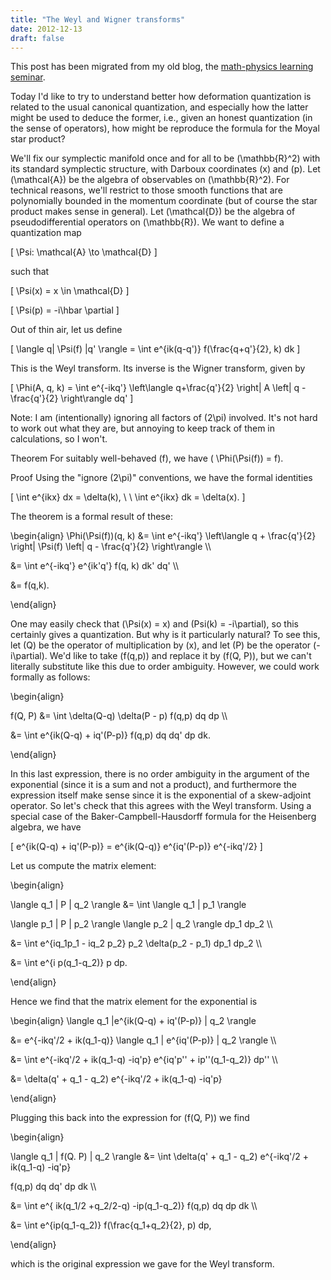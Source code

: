 ```yaml
---
title: "The Weyl and Wigner transforms"
date: 2012-12-13
draft: false
---
```


This post has been migrated from my old blog, the [math-physics learning seminar](https://mathphysseminar.blogspot.com/).

Today I'd like to try to understand better how deformation quantization is related to the usual canonical quantization, and especially how the latter might be used to deduce the former, i.e., given an honest quantization (in the sense of operators), how might be reproduce the formula for the Moyal star product?


We'll fix our symplectic manifold once and for all to be \(\mathbb{R}^2\) with its standard symplectic structure, with Darboux coordinates \(x\) and \(p\). Let \(\mathcal{A}\) be the algebra of observables on \(\mathbb{R}^2\). For technical reasons, we'll restrict to those smooth functions that are polynomially bounded in the momentum coordinate (but of course the star product makes sense in general). Let \(\mathcal{D}\) be the algebra of pseudodifferential operators on \(\mathbb{R}\). We want to define a quantization map

\[ \Psi: \mathcal{A} \to \mathcal{D} \]

such that

\[ \Psi(x) = x \in \mathcal{D} \]

\[ \Psi(p) = -i\hbar \partial \]

Out of thin air, let us define

\[ \langle q| \Psi(f) |q' \rangle = \int e^{ik(q-q')} f(\frac{q+q'}{2}, k) dk \]

This is the Weyl transform. Its inverse is the Wigner transform, given by

\[ \Phi(A, q, k) = \int e^{-ikq'} \left\langle q+\frac{q'}{2} \right| A \left| q - \frac{q'}{2} \right\rangle dq' \]

Note: I am (intentionally) ignoring all factors of \(2\pi\) involved. It's not hard to work out what they are, but annoying to keep track of them in calculations, so I won't.


Theorem For suitably well-behaved \(f\), we have \( \Phi(\Psi(f)) = f\).


Proof Using the "ignore \(2\pi\)" conventions, we have the formal identities

\[ \int e^{ikx} dx = \delta(k), \ \ \int e^{ikx} dk = \delta(x). \]

The theorem is a formal result of these:

\begin{align} \Phi(\Psi(f))(q, k) &amp;= \int e^{-ikq'} \left\langle q + \frac{q'}{2} \right| \Psi(f) \left| q - \frac{q'}{2} \right\rangle \\\

&amp;= \int e^{-ikq'} e^{ik'q'} f(q, k) dk' dq' \\\

&amp;= f(q,k).

\end{align}


One may easily check that \(\Psi(x) = x\) and \(Psi(k) = -i\partial\), so this certainly gives a quantization. But why is it particularly natural? To see this, let \(Q\) be the operator of multiplication by \(x\), and let \(P\) be the operator \(-i\partial\). We'd like to take \(f(q,p)\) and replace it by \(f(Q, P)\), but we can't literally substitute like this due to order ambiguity. However, we could work formally as follows:

\begin{align}

f(Q, P) &amp;= \int \delta(Q-q) \delta(P - p) f(q,p) dq dp \\\

&amp;= \int e^{ik(Q-q) + iq'(P-p)} f(q,p) dq dq' dp dk.

\end{align}

In this last expression, there is no order ambiguity in the argument of the exponential (since it is a sum and not a product), and furthermore the expression itself make sense since it is the exponential of a skew-adjoint operator. So let's check that this agrees with the Weyl transform. Using a special case of the Baker-Campbell-Hausdorff formula for the Heisenberg algebra, we have

\[ e^{ik(Q-q) + iq'(P-p)} = e^{ik(Q-q)} e^{iq'(P-p)} e^{-ikq'/2} \]

Let us compute the matrix element:

\begin{align}

\langle q_1 | P | q_2 \rangle &amp;= \int \langle q_1 | p_1 \rangle

\langle p_1 | P | p_2 \rangle \langle p_2 | q_2 \rangle dp_1 dp_2 \\\

&amp;= \int e^{iq_1p_1 - iq_2 p_2} p_2 \delta(p_2 - p_1) dp_1 dp_2 \\\

&amp;= \int e^{i p(q_1-q_2)} p dp.

\end{align}

Hence we find that the matrix element for the exponential is

\begin{align} \langle q_1 |e^{ik(Q-q) + iq'(P-p)} | q_2 \rangle

&amp;= e^{-ikq'/2 + ik(q_1-q)} \langle q_1 | e^{iq'(P-p)} | q_2 \rangle \\\

&amp;=  \int e^{-ikq'/2 + ik(q_1-q) -iq'p} e^{iq'p'' + ip''(q_1-q_2)} dp'' \\\

&amp;= \delta(q' + q_1 - q_2)  e^{-ikq'/2 + ik(q_1-q) -iq'p}

\end{align}

Plugging this back into the expression for \(f(Q, P)\) we find

\begin{align}

 \langle q_1 | f(Q. P) | q_2 \rangle &amp;= \int \delta(q' + q_1 - q_2)  e^{-ikq'/2 + ik(q_1-q) -iq'p}

f(q,p) dq dq' dp dk \\\

&amp;= \int  e^{ ik(q_1/2 +q_2/2-q) -ip(q_1-q_2)} f(q,p) dq dp dk \\\

&amp;= \int e^{ip(q_1-q_2)} f(\frac{q_1+q_2}{2}, p) dp,

\end{align}

which is the original expression we gave for the Weyl transform.

